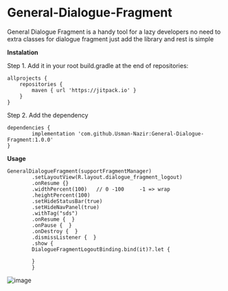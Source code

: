 # General-Dialogue-Fragment

General Dialogue Fragment is a handy tool for a lazy developers no need to extra classes for dialogue fragment just add the library and rest is simple

**Instalation**

Step 1. Add it in your root build.gradle at the end of repositories:

	allprojects {
		repositories {
			maven { url 'https://jitpack.io' }
		}
	}

Step 2. Add the dependency

	dependencies {
	        implementation 'com.github.Usman-Nazir:General-Dialogue-Fragment:1.0.0'
	}


**Usage**

	GeneralDialogueFragment(supportFragmentManager)
		    .setLayoutView(R.layout.dialogue_fragment_logout)
		    .onResume {}
		    .widthPercent(100)   // 0 -100     -1 => wrap
		    .heightPercent(100)
		    .setHideStatusBar(true)
		    .setHideNavPanel(true)
		    .withTag("sds")
		    .onResume {  }
		    .onPause {  }
		    .onDestroy {  }
		    .dismissListener {  }
		    .show {
			DialogueFragmentLogoutBinding.bind(it)?.let {

			}
		    }

![image](https://user-images.githubusercontent.com/23031447/159422879-539c9c5e-f54c-419e-868d-02ed6c01ff23.png)
